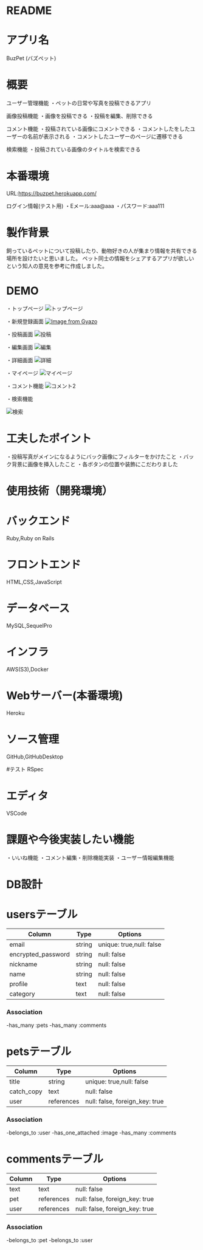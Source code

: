 # README
# アプリ名
 BuzPet  (バズペット)


# 概要
ユーザー管理機能
・ペットの日常や写真を投稿できるアプリ


画像投稿機能
・画像を投稿できる
・投稿を編集、削除できる

コメント機能
・投稿されている画像にコメントできる
・コメントしたをしたユーザーの名前が表示される
・コメントしたユーザーのページに遷移できる

検索機能
・投稿されている画像のタイトルを検索できる

# 本番環境
URL:https://buzpet.herokuapp.com/

ログイン情報(テスト用)
・Eメール:aaa@aaa
・パスワード:aaa111


# 製作背景
飼っているペットについて投稿したり、動物好きの人が集まり情報を共有できる場所を設けたいと思いました。
ペット同士の情報をシェアするアプリが欲しいという知人の意見を参考に作成しました。

# DEMO
・トップページ
![トップページ](https://user-images.githubusercontent.com/83489031/126764510-f28b1275-ff63-4e26-8332-c7c69bdec978.gif)


・新規登録画面
[![Image from Gyazo](https://i.gyazo.com/099995f6b0522772cb71138e804b6aab.gif)](https://gyazo.com/099995f6b0522772cb71138e804b6aab)


・投稿画面
![投稿](https://user-images.githubusercontent.com/83489031/126763674-121acf2f-b140-4381-be88-91f09974d284.gif)

・編集画面
![編集](https://user-images.githubusercontent.com/83489031/126763484-79677c1c-1ac6-4787-b9d1-8b42cb06acea.gif)


・詳細画面
![詳細](https://user-images.githubusercontent.com/83489031/126763355-88d1d4c9-099f-46a3-940f-84281679762c.gif)


・マイページ
![マイページ](https://user-images.githubusercontent.com/83489031/126763184-897f42ba-7c69-48f5-b5d8-496a29e6b6a4.gif)

・コメント機能
![コメント2](https://user-images.githubusercontent.com/83489031/126763026-385cbc38-c4fc-4cc3-b1b8-561db2848e5f.gif)

・検索機能

![検索](https://user-images.githubusercontent.com/83489031/126761954-856dae85-206f-4f08-be0d-ffdc74e96caf.gif)


# 工夫したポイント

・投稿写真がメインになるようにバック画像にフィルターをかけたこと
・バック背景に画像を挿入したこと
・各ボタンの位置や装飾にこだわりました

# 使用技術（開発環境）
# バックエンド
Ruby,Ruby on Rails

# フロントエンド
HTML,CSS,JavaScript

# データベース
MySQL,SequelPro

# インフラ
AWS(S3),Docker

# Webサーバー(本番環境)
Heroku



# ソース管理
GitHub,GitHubDesktop

#テスト
RSpec

# エディタ
VSCode

# 課題や今後実装したい機能
・いいね機能
・コメント編集・削除機能実装
・ユーザー情報編集機能



# DB設計  

# usersテーブル

| Column             | Type   | Options                   |
|-----------------   | ------ | ------------------------- |
| email              | string | unique: true,null: false  |
| encrypted_password | string | null: false               |
| nickname           | string | null: false               |
| name               | string | null: false               |
| profile            | text   | null: false               |
| category           | text   | null: false               |

### Association
-has_many :pets
-has_many :comments


# petsテーブル

| Column             | Type       | Options                        |
|-----------------   | ---------- | ------------------------------ |
| title              | string     | unique: true,null: false       |
| catch_copy         | text       | null: false                    |
| user               | references | null: false, foreign_key: true |

### Association
-belongs_to :user
-has_one_attached :image
-has_many :comments


# commentsテーブル
| Column             | Type       | Options                        |
|-----------------   | ---------- | ------------------------------ |
| text               | text       | null: false                    |
| pet                | references | null: false, foreign_key: true |                    |
| user               | references | null: false, foreign_key: true |

### Association
-belongs_to :pet
-belongs_to :user


